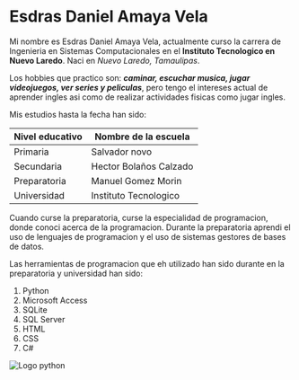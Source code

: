 # Esdras Daniel Amaya Vela

Mi nombre es Esdras Daniel Amaya Vela, actualmente curso la carrera de Ingenieria en Sistemas Computacionales en el **Instituto Tecnologico en Nuevo Laredo**. Naci en *Nuevo Laredo, Tamaulipas*.

Los hobbies que practico son: ***caminar, escuchar musica, jugar videojuegos, ver series y peliculas***, pero tengo el intereses actual de aprender ingles asi como de realizar actividades fisicas como jugar ingles.

Mis estudios hasta la fecha han sido:

| Nivel educativo | Nombre de la escuela |
|-----------------|----------------------|
| Primaria | Salvador novo |
| Secundaria | Hector Bolaños Calzado |
| Preparatoria | Manuel Gomez Morin | 
| Universidad | Instituto Tecnologico |

Cuando curse la preparatoria, curse la especialidad de programacion, donde conoci acerca de la programacion. Durante la preparatoria aprendi el uso de lenguajes de programacion y el uso de sistemas gestores de bases de datos.

Las herramientas de programacion que eh utilizado han sido durante en la preparatoria y universidad han sido:
1. Python
2. Microsoft Access
3. SQLite
4. SQL Server
5. HTML
6. CSS
7. C#

![Logo python](https://th.bing.com/th/id/R.656d2b189bb33bd9f778d7dc2f1d9b47?rik=cuh0OluhS6I1CA&pid=ImgRaw&r=0)
